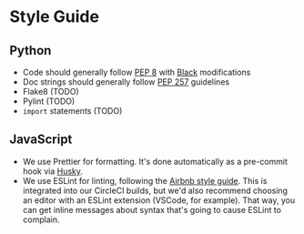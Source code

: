 # Style Guide
## Python
- Code should generally follow [PEP 8](https://www.python.org/dev/peps/pep-0008/) with
  [Black](https://black.readthedocs.io/en/stable/) modifications
- Doc strings should generally follow [PEP
  257](https://www.python.org/dev/peps/pep-0257/) guidelines
- Flake8 (TODO)
- Pylint (TODO)
- `import` statements (TODO)

## JavaScript
- We use Prettier for formatting. It's done automatically as a pre-commit hook via [Husky](https://github.com/typicode/husky).
- We use ESLint for linting, following the [Airbnb style guide](https://github.com/airbnb/javascript). This is integrated into our CircleCI builds, but we'd also recommend choosing an editor with an ESLint extension (VSCode, for example). That way, you can get inline messages about syntax that's going to cause ESLint to complain.
